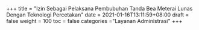 +++
title = "Izin Sebagai Pelaksana Pembubuhan Tanda Bea Meterai Lunas Dengan Teknologi Percetakan"
date = 2021-01-16T13:11:59+08:00
draft = false
weight = 100
toc = false
categories ="Layanan Administrasi"
+++